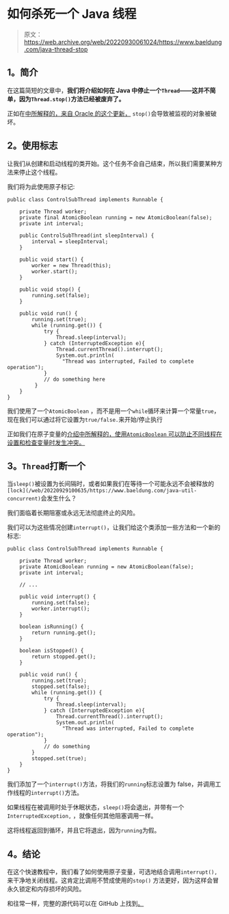 # 如何杀死一个 Java 线程

> 原文：<https://web.archive.org/web/20220930061024/https://www.baeldung.com/java-thread-stop>

## **1。简介**

在这篇简短的文章中，**我们将介绍如何在 Java 中停止一个`Thread`——这并不简单，因为`Thread.stop()`方法已经被废弃了。**

正如在[中所解释的，来自 Oracle 的这个更新，](https://web.archive.org/web/20220929100635/https://docs.oracle.com/javase/8/docs/technotes/guides/concurrency/threadPrimitiveDeprecation.html) `stop()`会导致被监视的对象被破坏。

## **2。使用标志**

让我们从创建和启动线程的类开始。这个任务不会自己结束，所以我们需要某种方法来停止这个线程。

我们将为此使用原子标记:

```
public class ControlSubThread implements Runnable {

    private Thread worker;
    private final AtomicBoolean running = new AtomicBoolean(false);
    private int interval;

    public ControlSubThread(int sleepInterval) {
        interval = sleepInterval;
    }

    public void start() {
        worker = new Thread(this);
        worker.start();
    }

    public void stop() {
        running.set(false);
    }

    public void run() { 
        running.set(true);
        while (running.get()) {
            try { 
                Thread.sleep(interval); 
            } catch (InterruptedException e){ 
                Thread.currentThread().interrupt();
                System.out.println(
                  "Thread was interrupted, Failed to complete operation");
            }
            // do something here 
         } 
    } 
}
```

我们使用了一个`AtomicBoolean` ，而不是用一个`while`循环来计算一个常量`true`，现在我们可以通过将它设置为`true/false.`来开始/停止执行

正如我们在原子变量的[介绍中所解释的，使用`AtomicBoolean` 可以防止不同线程在设置和检查变量时发生冲突。](/web/20220929100635/https://www.baeldung.com/java-atomic-variables)

## **3。`Thread`打断一个**

当`sleep()`被设置为长间隔时，或者如果我们在等待一个可能永远不会被释放的`[lock](/web/20220929100635/https://www.baeldung.com/java-util-concurrent)`会发生什么？

我们面临着长期阻塞或永远无法彻底终止的风险。

我们可以为这些情况创建`interrupt()`，让我们给这个类添加一些方法和一个新的标志:

```
public class ControlSubThread implements Runnable {

    private Thread worker;
    private AtomicBoolean running = new AtomicBoolean(false);
    private int interval;

    // ...

    public void interrupt() {
        running.set(false);
        worker.interrupt();
    }

    boolean isRunning() {
        return running.get();
    }

    boolean isStopped() {
        return stopped.get();
    }

    public void run() {
        running.set(true);
        stopped.set(false);
        while (running.get()) {
            try {
                Thread.sleep(interval);
            } catch (InterruptedException e){
                Thread.currentThread().interrupt();
                System.out.println(
                  "Thread was interrupted, Failed to complete operation");
            }
            // do something
        }
        stopped.set(true);
    }
} 
```

我们添加了一个`interrupt()`方法，将我们的`running`标志设置为 false，并调用工作线程的`interrupt()`方法。

如果线程在被调用时处于休眠状态，`sleep()`将会退出，并带有一个`InterruptedException,` ，就像任何其他阻塞调用一样。

这将线程返回到循环，并且它将退出，因为`running`为假。

## **4。结论**

在这个快速教程中，我们看了如何使用原子变量，可选地结合调用`interrupt(),` 来干净地关闭线程。这肯定比调用不赞成使用的`stop()` 方法更好，因为这样会冒永久锁定和内存损坏的风险。

和往常一样，完整的源代码可以在 GitHub 上找到[。](https://web.archive.org/web/20220929100635/https://github.com/eugenp/tutorials/tree/master/core-java-modules/core-java-concurrency-basic)